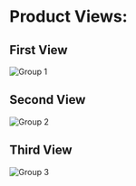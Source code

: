 # **Product Views:**

## **First View**

  ![Group 1]()

## **Second View**

  ![Group 2]()

## **Third View**

  ![Group 3]()
